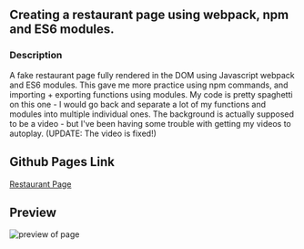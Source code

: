 ## Creating a restaurant page using webpack, npm and ES6 modules.

### Description
A fake restaurant page fully rendered in the DOM using Javascript webpack and ES6 modules. This gave me more practice using npm commands, and importing + exporting functions using modules. My code is pretty spaghetti on this one - I would go back and separate a lot of my functions and modules into multiple individual ones. The background is actually supposed to be a video - but I've been having some trouble with getting my videos to autoplay. (UPDATE: The video is fixed!)

## Github Pages Link
<a href="https://paigethompson150.github.io/webpack_practice/">Restaurant Page</a>

## Preview
![preview of page](https://i.imgur.com/pKqSuqj.png)